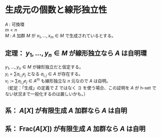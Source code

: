# 生成元の個数と線形独立性
$A$ : 可換環  
$m < n$  
$M$ : $A$ 加群
$M$ が $x_1,\ldots ,x_m\in M$ で生成されているとする。
## 定理： $y_1,\ldots ,y_n\in M$ が線形独立なら $A$ は自明環
$y_1,\ldots ,y_n\in M$ が線形独立だと仮定する。  
$y_i=\sum a_{i,j}x_j$ となる $a_{i,j}\in A$ が存在する。  
$v_i:=\sum a_{i,j}e_j\in A^m$ も線形独立な $n$ 元なので $A$ は自明。  
（蛇足：「生成」の定義で $\Sigma$ ではなく $\exists$ を使う場合、この証明を $A$ が h-set でない状況まで一般化するのは厳しいかも。）
## 系： $A[X]$ が有限生成 $A$ 加群なら $A$ は自明
## 系： $\mathrm{Frac} (A[X])$ が有限生成 $A$ 加群なら $A$ は自明
